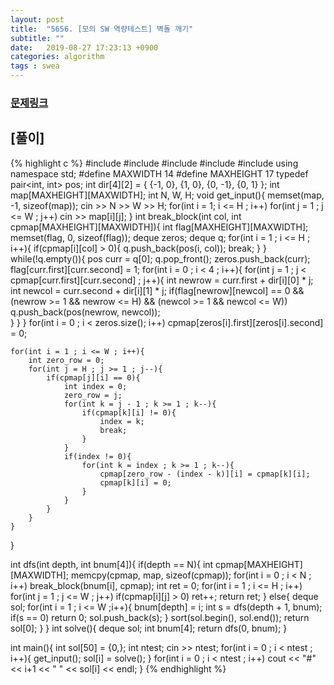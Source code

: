 ```yaml
---
layout: post
title:  "5656. [모의 SW 역량테스트] 벽돌 깨기"
subtitle: ""
date:   2019-08-27 17:23:13 +0900
categories: algorithm
tags : swea
---
```

### [문제링크]({{"https://swexpertacademy.com/main/code/problem/problemDetail.do?contestProbId=AWXRQm6qfL0DFAUo"}})

## [풀이]

{% highlight c %}
#include <iostream>
#include <deque>
#include <cstring>
#include <algorithm>
#include <utility>
using namespace std;
#define MAXWIDTH 14
#define MAXHEIGHT 17
typedef pair<int, int> pos;
int dir[4][2] = { {-1, 0}, {1, 0}, {0, -1}, {0, 1} };
int map[MAXHEIGHT][MAXWIDTH];
int N, W, H;
void get_input(){
	memset(map, -1, sizeof(map));
	cin >> N >> W >> H;
	for(int i = 1; i <= H ; i++)
		for(int j = 1 ; j <= W ; j++)
			cin >> map[i][j];
}
int break_block(int col, int cpmap[MAXHEIGHT][MAXWIDTH]){
	int flag[MAXHEIGHT][MAXWIDTH];
	memset(flag, 0, sizeof(flag));
	deque<pos> zeros;
	deque<pos> q;
	for(int i = 1 ; i <= H ; i++){
		if(cpmap[i][col] > 0){
			q.push_back(pos(i, col));
			break;
		}
	}
	while(!q.empty()){
		pos curr = q[0];
		q.pop_front();
		zeros.push_back(curr);
		flag[curr.first][curr.second] = 1;
		for(int i = 0 ; i < 4 ; i++){
			for(int j = 1 ; j < cpmap[curr.first][curr.second] ; j++){
				int newrow = curr.first  + dir[i][0] * j;
				int newcol = curr.second + dir[i][1] * j;
				if(flag[newrow][newcol] == 0 && (newrow >= 1 && newrow <= H) && (newcol >= 1 && newcol <= W))
					q.push_back(pos(newrow, newcol));	
			}
		}
	}
	for(int i = 0 ; i < zeros.size(); i++)
		cpmap[zeros[i].first][zeros[i].second] = 0;
	
	for(int i = 1 ; i <= W ; i++){
		int zero_row = 0;
		for(int j = H ; j >= 1 ; j--){
			if(cpmap[j][i] == 0){
				int index = 0;
				zero_row = j;
				for(int k = j - 1 ; k >= 1 ; k--){
					if(cpmap[k][i] != 0){
						index = k;
						break;
					}
				}
				if(index != 0){
					for(int k = index ; k >= 1 ; k--){
						cpmap[zero_row - (index - k)][i] = cpmap[k][i];
						cpmap[k][i] = 0;
					}
				}
			}
		}	
	}		
}

int dfs(int depth, int bnum[4]){
	if(depth == N){
		int cpmap[MAXHEIGHT][MAXWIDTH];
		memcpy(cpmap, map, sizeof(cpmap));
		for(int i = 0 ; i < N ; i++)
			break_block(bnum[i], cpmap);
		int ret = 0;
		for(int i = 1 ; i <= H ; i++)
			for(int j = 1 ; j <= W ; j++)
				if(cpmap[i][j] > 0)
					ret++;
		return ret;
	}
	else{
		deque<int> sol;
		for(int i = 1 ; i <= W ;i++){
			bnum[depth] = i;
			int s = dfs(depth + 1, bnum);
			if(s == 0) return 0;
			sol.push_back(s);
		}
		sort(sol.begin(), sol.end());
		return sol[0];
	}
}
int solve(){
	deque<int> sol;
	int bnum[4];
	return dfs(0, bnum);
}

int main(){
	int sol[50] = {0,};
	int ntest;
	cin >> ntest;
	for(int i = 0 ; i < ntest ; i++){
		get_input();
		sol[i] = solve();
	}
	for(int i = 0 ; i < ntest ; i++)
		cout << "#" << i+1 << " " << sol[i] << endl;
}
{% endhighlight %}
